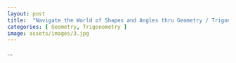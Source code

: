 ```yaml
---
layout: post
title:  "Navigate the World of Shapes and Angles thru Geometry / Trigonometry"
categories: [ Geometry, Trigonometry ]
image: assets/images/3.jpg
---
```

...